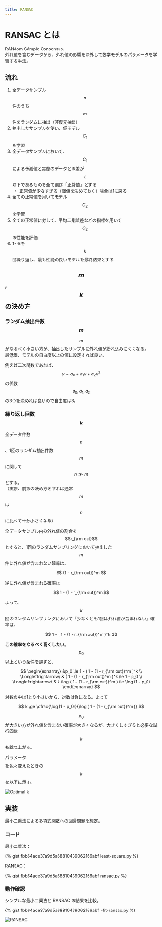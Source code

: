 ```yaml
---
title: RANSAC
---
```


# RANSAC とは

RANdom SAmple Consensus.  
外れ値を含むデータから、外れ値の影響を除外して数学モデルのパラメータを学習する手法。

## 流れ

1. 全データサンプル $$n$$ 件のうち $$m$$ 件をランダムに抽出（非復元抽出）
2. 抽出したサンプルを使い、仮モデル $$C_1$$ を学習
3. 全データサンプルにおいて、$$C_1$$ による予測値と実際のデータとの差が $$t$$ 以下であるものを全て選び「正常値」とする
    - 正常値が少なすぎる（閾値を決めておく）場合は1に戻る
4. 全ての正常値を用いてモデル $$C_2$$ を学習
5. 全ての正常値に対して、平均二乗誤差などの指標を用いて $$C_2$$ の性能を評価
6. 1〜5を $$k$$ 回繰り返し、最も性能の良いモデルを最終結果とする

## $$m$$, $$k$$ の決め方

### ランダム抽出件数 $$m$$

$$m$$ がなるべく小さい方が、抽出したサンプルに外れ値が紛れ込みにくくなる。  
最低限、モデルの自由度以上の値に設定すれば良い。

例えば二次関数であれば、$$y = a_0 + a_1 x + a_2 x^2$$ の係数 $$a_0, a_1, a_2$$ の3つを決めれば良いので自由度は3。


### 繰り返し回数 $$k$$

全データ件数 $$n$$、1回のランダム抽出件数 $$m$$ に関して $$n \gg m$$ とする。  
（実際、前節の決め方をすれば通常 $$m$$ は $$n$$ に比べて十分小さくなる）

全データサンプル内の外れ値の割合を $$r_{\rm out}$$ とすると、1回のランダムサンプリングにおいて抽出した $$m$$ 件に外れ値が含まれない確率は、

$$
(1 - r_{\rm out})^m
$$

逆に外れ値が含まれる確率は

$$
1 - (1 - r_{\rm out})^m
$$

よって、$$k$$ 回のランダムサンプリングにおいて「少なくとも1回は外れ値が含まれない」確率は、

$$
1 - ( 1 - (1 - r_{\rm out})^m )^k
$$

**この確率をなるべく高くしたい**。$$p_0$$ 以上という条件を課すと、

$$
\begin{eqnarray}
&p_0 \le 1 - ( 1 - (1 - r_{\rm out})^m )^k \\
\Longleftrightarrow\ & ( 1 - (1 - r_{\rm out})^m )^k \le 1 - p_0 \\
\Longleftrightarrow\ & k \log ( 1 - (1 - r_{\rm out})^m ) \le \log (1 - p_0)
\end{eqnarray}
$$

対数の中は1より小さいから、対数は負になる。よって

$$
k \ge \cfrac{\log (1 - p_0)}{\log ( 1 - (1 - r_{\rm out})^m )}
$$

$$p_0$$ が大きい方が外れ値を含まない確率が大きくなるが、大きくしすぎると必要な試行回数 $$k$$ も跳ね上がる。

パラメータ $$$$ を色々変えたときの $$k$$ を以下に示す。

![Optimal k](https://user-images.githubusercontent.com/13412823/81166315-7fe57300-8fce-11ea-9dd3-bfe1b77a2f24.png)


## 実装

最小二乗法による多項式関数への回帰問題を想定。

### コード

最小二乗法：

{% gist fbb64ace37a9d5a68810439062166abf least-square.py %}

RANSAC：

{% gist fbb64ace37a9d5a68810439062166abf ransac.py %}

### 動作確認

シンプルな最小二乗法と RANSAC の結果を比較。

{% gist fbb64ace37a9d5a68810439062166abf ~fit-ransac.py %}

![RANSAC](https://user-images.githubusercontent.com/13412823/81139837-2c5d3000-8fa2-11ea-98f1-c42c38c599b6.png)
